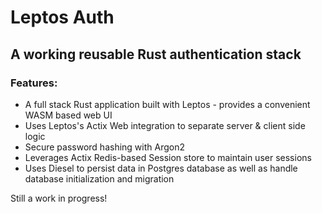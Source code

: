 # Leptos Auth

## A working reusable Rust authentication stack

### Features:
- A full stack Rust application built with Leptos - provides a convenient WASM based web UI
- Uses Leptos's Actix Web integration to separate server & client side logic
- Secure password hashing with Argon2
- Leverages Actix Redis-based Session store to maintain user sessions
- Uses Diesel to persist data in Postgres database as well as handle database initialization and migration

Still a work in progress!